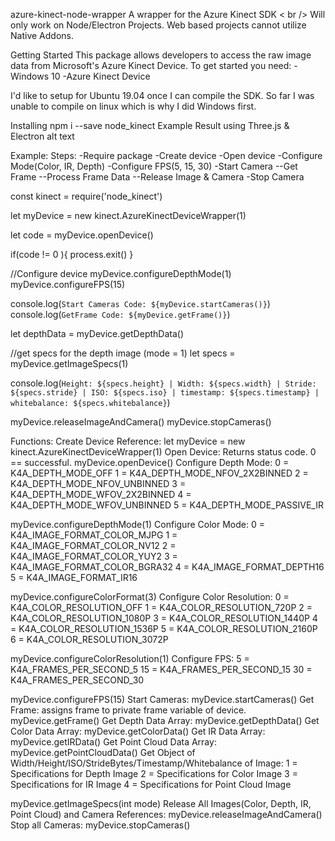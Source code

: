 azure-kinect-node-wrapper
A wrapper for the Azure Kinect SDK < br /> Will only work on Node/Electron Projects. Web based projects cannot utilize Native Addons.

Getting Started
This package allows developers to access the raw image data from Microsoft's Azure Kinect Device. To get started you need:
-Windows 10
-Azure Kinect Device

I'd like to setup for Ubuntu 19.04 once I can compile the SDK. So far I was unable to compile on linux which is why I did Windows first.

Installing
npm i --save node_kinect
Example Result using Three.js & Electron
alt text

Example:
Steps:
-Require package
-Create device
-Open device
-Configure Mode(Color, IR, Depth)
-Configure FPS(5, 15, 30)
-Start Camera
--Get Frame
--Process Frame Data
--Release Image & Camera
-Stop Camera

const kinect = require('node_kinect')

let myDevice = new kinect.AzureKinectDeviceWrapper(1)

let code = myDevice.openDevice()

if(code != 0 ){
  process.exit()
}

//Configure device
myDevice.configureDepthMode(1)
myDevice.configureFPS(15)

console.log(`Start Cameras Code: ${myDevice.startCameras()}`)
console.log(`GetFrame Code: ${myDevice.getFrame()}`)

let depthData = myDevice.getDepthData()

//get specs for the depth image (mode  = 1)
let specs = myDevice.getImageSpecs(1)

console.log(`Height: ${specs.height} | Width: ${specs.width} | Stride: ${specs.stride} | ISO: ${specs.iso} | timestamp: ${specs.timestamp} | whitebalance: ${specs.whitebalance}`)

myDevice.releaseImageAndCamera()
myDevice.stopCameras()

Functions:
Create Device Reference:
let myDevice = new kinect.AzureKinectDeviceWrapper(1)
Open Device: Returns status code. 0 == successful.
myDevice.openDevice()
Configure Depth Mode:
0 = K4A_DEPTH_MODE_OFF
1 = K4A_DEPTH_MODE_NFOV_2X2BINNED
2 = K4A_DEPTH_MODE_NFOV_UNBINNED
3 = K4A_DEPTH_MODE_WFOV_2X2BINNED
4 = K4A_DEPTH_MODE_WFOV_UNBINNED
5 = K4A_DEPTH_MODE_PASSIVE_IR

myDevice.configureDepthMode(1)
Configure Color Mode:
0 = K4A_IMAGE_FORMAT_COLOR_MJPG
1 = K4A_IMAGE_FORMAT_COLOR_NV12
2 = K4A_IMAGE_FORMAT_COLOR_YUY2
3 = K4A_IMAGE_FORMAT_COLOR_BGRA32
4 = K4A_IMAGE_FORMAT_DEPTH16
5 = K4A_IMAGE_FORMAT_IR16

myDevice.configureColorFormat(3)
Configure Color Resolution:
0 = K4A_COLOR_RESOLUTION_OFF
1 = K4A_COLOR_RESOLUTION_720P
2 = K4A_COLOR_RESOLUTION_1080P
3 = K4A_COLOR_RESOLUTION_1440P
4 = K4A_COLOR_RESOLUTION_1536P
5 = K4A_COLOR_RESOLUTION_2160P
6 = K4A_COLOR_RESOLUTION_3072P

myDevice.configureColorResolution(1)
Configure FPS:
5 = K4A_FRAMES_PER_SECOND_5
15 = K4A_FRAMES_PER_SECOND_15
30 = K4A_FRAMES_PER_SECOND_30

myDevice.configureFPS(15)
Start Cameras:
myDevice.startCameras()
Get Frame: assigns frame to private frame variable of device.
myDevice.getFrame()
Get Depth Data Array:
myDevice.getDepthData()
Get Color Data Array:
myDevice.getColorData()
Get IR Data Array:
myDevice.getIRData()
Get Point Cloud Data Array:
myDevice.getPointCloudData()
Get Object of Width/Height/ISO/StrideBytes/Timestamp/Whitebalance of Image:
1 = Specifications for Depth Image
2 = Specifications for Color Image
3 = Specifications for IR Image
4 = Specifications for Point Cloud Image

myDevice.getImageSpecs(int mode)
Release All Images(Color, Depth, IR, Point Cloud) and Camera References:
myDevice.releaseImageAndCamera()
Stop all Cameras:
myDevice.stopCameras()
